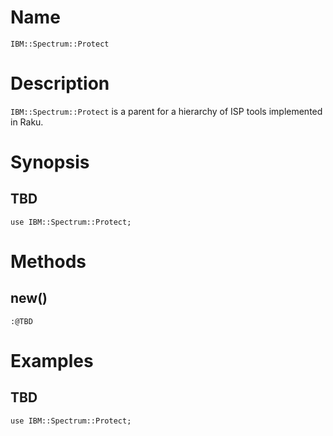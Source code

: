 Name
====
`IBM::Spectrum::Protect`

Description
===========
`IBM::Spectrum::Protect` is a parent for a hierarchy of ISP tools
implemented in Raku.

Synopsis
========

TBD
---

    use IBM::Spectrum::Protect;

Methods
=======

new()
-----

    :@TBD
    

Examples
========
TBD
---

    use IBM::Spectrum::Protect;
